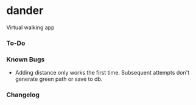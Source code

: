 # dander
Virtual walking app


### To-Do


### Known Bugs
- Adding distance only works the first time. Subsequent attempts don't generate green path or save to db.


### Changelog
